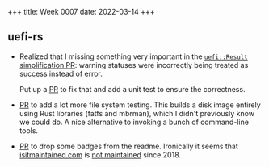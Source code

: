 +++
title: Week 0007
date: 2022-03-14
+++

## uefi-rs

* Realized that I missing something very important in the
  [`uefi::Result` simplification PR](https://github.com/rust-osdev/uefi-rs/pull/361):
  warning statuses were incorrectly being treated as success instead of error.
  
  Put up a [PR](https://github.com/rust-osdev/uefi-rs/pull/389) to fix
  that and add a unit test to ensure the correctness.

* [PR](https://github.com/rust-osdev/uefi-rs/pull/392) to add a lot more
  file system testing. This builds a disk image entirely using Rust
  libraries (fatfs and mbrman), which I didn't previously know we could
  do. A nice alternative to invoking a bunch of command-line tools.

* [PR](https://github.com/rust-osdev/uefi-rs/pull/393) to drop some
  badges from the readme. Ironically it seems that
  [isitmaintained.com](https://isitmaintained.com) is 
  [not maintained](https://github.com/mnapoli/IsItMaintained) since 2018.

